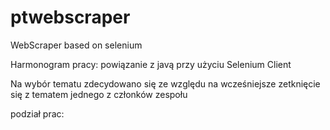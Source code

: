 # ptwebscraper
WebScraper based on selenium

Harmonogram pracy:
powiązanie z javą przy użyciu Selenium Client



Na wybór tematu zdecydowano się ze względu na wcześniejsze zetknięcie się z tematem jednego z członków zespołu


podział prac:
